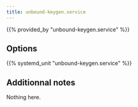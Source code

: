 ```yaml
---
title: unbound-keygen.service
---
```


{{% provided_by "unbound-keygen.service" %}}

## Options

{{% systemd_unit "unbound-keygen.service" %}}

## Additionnal notes

Nothing here.